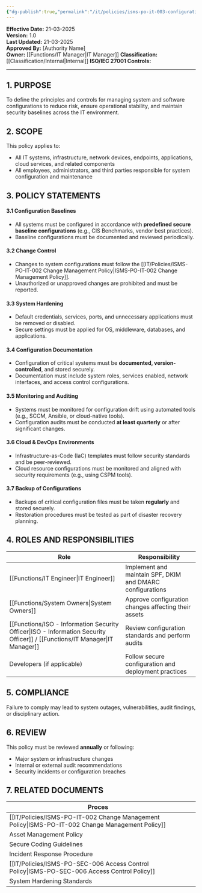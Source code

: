 ```yaml
---
{"dg-publish":true,"permalink":"/it/policies/isms-po-it-003-configuration-management-policy/","tags":["policy"],"noteIcon":"default"}
---
```


 
**Effective Date:** 21-03-2025  
**Version:** 1.0  
**Last Updated:** 21-03-2025  
**Approved By:** [Authority Name]  
**Owner:** [[Functions/IT Manager\|IT Manager]]
**Classification:** [[Classification/Internal\|Internal]]
**ISO/IEC 27001 Controls:** 

---

## **1. PURPOSE**  
To define the principles and controls for managing system and software configurations to reduce risk, ensure operational stability, and maintain security baselines across the IT environment.
## **2. SCOPE**
This policy applies to:

- All IT systems, infrastructure, network devices, endpoints, applications, cloud services, and related components
- All employees, administrators, and third parties responsible for system configuration and maintenance 
 
## **3. POLICY STATEMENTS** 
 
#### 3.1 Configuration Baselines
- All systems must be configured in accordance with **predefined secure baseline configurations** (e.g., CIS Benchmarks, vendor best practices).
- Baseline configurations must be documented and reviewed periodically.

#### 3.2 Change Control
- Changes to system configurations must follow the [[IT/Policies/ISMS-PO-IT-002 Change Management Policy\|ISMS-PO-IT-002 Change Management Policy]].
- Unauthorized or unapproved changes are prohibited and must be reported.

#### 3.3 System Hardening
- Default credentials, services, ports, and unnecessary applications must be removed or disabled.
- Secure settings must be applied for OS, middleware, databases, and applications.

#### 3.4 Configuration Documentation
- Configuration of critical systems must be **documented, version-controlled**, and stored securely.
- Documentation must include system roles, services enabled, network interfaces, and access control configurations.

#### 3.5 Monitoring and Auditing
- Systems must be monitored for configuration drift using automated tools (e.g., SCCM, Ansible, or cloud-native tools).
- Configuration audits must be conducted **at least quarterly** or after significant changes.
#### 3.6 Cloud & DevOps Environments
- Infrastructure-as-Code (IaC) templates must follow security standards and be peer-reviewed.
- Cloud resource configurations must be monitored and aligned with security requirements (e.g., using CSPM tools).

#### 3.7 Backup of Configurations
- Backups of critical configuration files must be taken **regularly** and stored securely.
- Restoration procedures must be tested as part of disaster recovery planning.

## **4. ROLES AND RESPONSIBILITIES**

| **Role**                                                | **Responsibility**                                        |
| ------------------------------------------------------- | --------------------------------------------------------- |
| [[Functions/IT Engineer\|IT Engineer]]                                         | Implement and maintain SPF, DKIM and DMARC configurations |
| [[Functions/System Owners\|System Owners]]                                       | Approve configuration changes affecting their assets      |
| [[Functions/ISO - Information Security Officer\|ISO - Information Security Officer]] / [[Functions/IT Manager\|IT Manager]] | Review configuration standards and perform audits         |
| Developers (if applicable)                              | Follow secure configuration and deployment practices      |
## **5. COMPLIANCE**  
Failure to comply may lead to system outages, vulnerabilities, audit findings, or disciplinary action.
## **6. REVIEW**  
This policy must be reviewed **annually** or following:

- Major system or infrastructure changes
- Internal or external audit recommendations
- Security incidents or configuration breaches
## 7. RELATED DOCUMENTS  

| Proces                                      |     |
| ------------------------------------------- | --- |
| [[IT/Policies/ISMS-PO-IT-002 Change Management Policy\|ISMS-PO-IT-002 Change Management Policy]] |     |
| Asset Management Policy                     |     |
| Secure Coding Guidelines                    |     |
| Incident Response Procedure                 |     |
| [[IT/Policies/ISMS-PO-SEC-006 Access Control Policy\|ISMS-PO-SEC-006 Access Control Policy]]   |     |
| System Hardening Standards                  |     |







